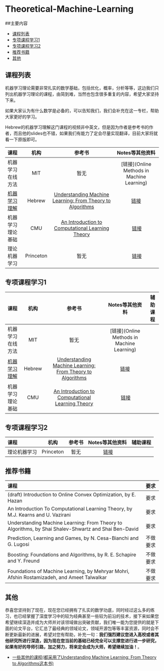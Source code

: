 # Theoretical-Machine-Learning

##主要内容
   
- [课程列表](#curriculum)
- [专项课程学习1](#special_course_learning1)
- [专项课程学习2](#special_course_learning2)
- [推荐书籍](#recommended_books)
- [其他](#others)

## <h2 id="curriculum">课程列表</h2>

机器学习理论需要非常扎实的数学基础，包括优化，概率，分析等等，这边我们只列出机器学习理论的课程，由简到难，当然也包含很多重复的内容，希望大家坚持下来。

如果大家认为有什么数学是必备的，可以告知我们，我们会补充在这一专栏，帮助大家更好的学习。

Hebrew的机器学习理解这门课程的视频非中英文，但是因为作者是参考书的作者，而且他的slides也不错，如果我们有能力了定会尽量实现翻译，目前大家将就看一下原版即可。

课程 | 机构 | 参考书 | Notes等其他资料
:-- | :--: | :--: | :--:
机器学习在线方法 | MIT | 暂无 | [链接](Online Methods in Machine Learning)
[机器学习理解](https://www.youtube.com/watch?v=ZKAhh4db_d0&feature=youtu.be) | Hebrew | [Understanding Machine Learning: From Theory to Algorithms](http://www.cs.huji.ac.il/~shais/UnderstandingMachineLearning/understanding-machine-learning-theory-algorithms.pdf) | [链接](http://www.cs.huji.ac.il/~shais/UnderstandingMachineLearning/index.html)
机器学习理论基础 | CMU | [An Introduction to Computational Learning Theory](https://mitpress.mit.edu/book-home.tcl?isbn=0262111934) |  [链接](http://www.cs.cmu.edu/~avrim/ML14/)
理论机器学习| Princeton | 暂无 |  [链接](http://www.cs.princeton.edu/courses/archive/spring16/cos511/)

## <h2 id="special_course_learning1">专项课程学习1</h2>

课程 | 机构 | 参考书 | Notes等其他资料 | 辅助课程
:-- | :--: | :--: | :--: | :--:
机器学习在线方法 | MIT | 暂无 | [链接](Online Methods in Machine Learning)
[机器学习理解](https://www.youtube.com/watch?v=ZKAhh4db_d0&feature=youtu.be) | Hebrew | [Understanding Machine Learning: From Theory to Algorithms](http://www.cs.huji.ac.il/~shais/UnderstandingMachineLearning/understanding-machine-learning-theory-algorithms.pdf) | [链接](http://www.cs.huji.ac.il/~shais/UnderstandingMachineLearning/index.html)
机器学习理论基础 | CMU | [An Introduction to Computational Learning Theory](https://mitpress.mit.edu/book-home.tcl?isbn=0262111934) |  [链接](http://www.cs.cmu.edu/~avrim/ML14/)


## <h2 id="special_course_learning2">专项课程学习2</h2>

课程 | 机构 | 参考书 | Notes等其他资料 | 辅助课程
:-- | :--: | :--: | :--: | :--:
理论机器学习| Princeton | 暂无 |  [链接](http://www.cs.princeton.edu/courses/archive/spring16/cos511/)


## <h2 id="recommended_books">推荐书籍</h2>

课程 | 要求
:-- | :--:
(draft) Introduction to Online Convex Optimization, by E. Hazan  | 要求
An Introduction To Computational Learning Theory, by M.J. Kearns and U. Vazirani  | 要求
Understanding Machine Learning: From Theory to Algorithms, by Shai Shalev-Shwartz and Shai Ben-David | 要求
Prediction, Learning and Games, by N. Cesa-Bianchi and G. Lugosi | 不做要求
Boosting: Foundations and Algorithms, by R. E. Schapire and Y. Freund | 不做要求
Foundations of Machine Learning, by Mehryar Mohri, Afshin Rostamizadeh, and Ameet Talwalkar | 不做要求

## <h2 id="others">其他</h2>
  恭喜您坚持到了现在，现在您已经拥有了扎实的数学功底，同时经过这么多的练习，也已经掌握了深度学习中的较为经典甚至一些较为前沿的技术，接下来如果您希望继续深造并成为大师并对该领域做出突破贡献，我们唯一能为您提供的就是下面的论文平台，它汇总了最经典的领域论文，领域开源包等等丰富资源，同时会不断更新最新的进展，希望对您有帮助，补充一句：**我们强烈建议您进入高校或者其他研究所进行深造，因为现在您当前的基础已经完全可以支撑您进行进一步研究，如果有好的导师引路，加之努力，将来定会成为大师，希望继续加油！**。 
  
- [一些其他的课程(都采用了Understanding Machine Learning: From Theory to Algorithms这本书)](http://www.cs.huji.ac.il/~shais/UnderstandingMachineLearning/courses.html)


